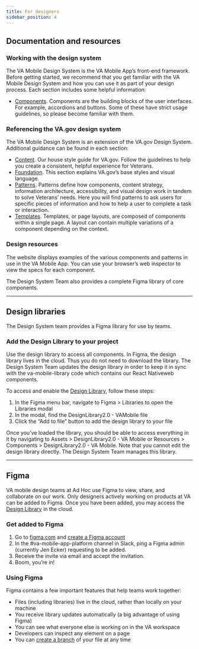 ```yaml
---
title: For designers
sidebar_position: 4
---
```


## Documentation and resources

### Working with the design system

The VA Mobile Design System is the VA Mobile App’s front-end framework. Before getting started, we recommend that you get familiar with the VA Mobile Design System and how you can use it as part of your design process. Each section includes some helpful information:

* [Components](https://design.va.gov/components). Components are the building blocks of the user interfaces. For example, accordions and buttons. Some of these have strict usage guidelines, so please become familiar with them.

### Referencing the VA.gov design system

The VA Mobile Design System is an extension of the VA.gov Design System. Additional guidance can be found in each section:

* [Content](https://design.va.gov/content-style-guide). Our house style guide for VA.gov. Follow the guidelines to help you create a consistent, helpful experience for Veterans.
* [Foundation](https://design.va.gov/foundation). This section explains VA.gov’s base styles and visual language.
* [Patterns](https://design.va.gov/patterns). Patterns define how components, content strategy, information architecture, accessibility, and visual design work in tandem to solve Veterans’ needs. Here you will find patterns to ask users for specific pieces of information and how to help a user to complete a task or interaction.
* [Templates](https://design.va.gov/templates). Templates, or page layouts, are composed of components within a single page. A layout can contain multiple variations of a component depending on the context.

### Design resources

The website displays examples of the various components and patterns in use in the VA Mobile App. You can use your browser’s web inspector to view the specs for each component.

The Design System Team also provides a complete Figma library of core components.

---

## Design libraries

The Design System team provides a Figma library for use by teams.

### Add the Design Library to your project

Use the design library to access all components. In Figma, the design library lives in the cloud. Thus you do not need to download the library. The Design System Team updates the design library in order to keep it in sync with the va-mobile-library code which contains our React Nativeweb components.

To access and enable the [Design Library](https://www.figma.com/file/QVLPB3eOunmKrgQOuOt0SU/%F0%9F%93%90-DesignLibrary2.0---VAMobile?type=design), follow these steps:

1. In the Figma menu bar, navigate to Figma > Libraries to open the Libraries modal
2. In the modal, find the DesignLibrary2.0 - VAMobile file
3. Click the “Add to file” button to add the design library to your file

Once you’ve loaded the library, you should be able to access everything in it by navigating to Assets > DesignLibrary2.0 - VA Mobile or Resources > Components > DesignLibrary2.0 - VA Mobile. Note that you cannot edit the design library directly. The Design System Team manages this library.

---

## Figma

VA mobile design teams at Ad Hoc use Figma to view, share, and collaborate on our work. Only designers actively working on products at VA can be added to Figma. Once you have been added, you may access the [Design Library](https://www.figma.com/file/QVLPB3eOunmKrgQOuOt0SU/%F0%9F%93%90-DesignLibrary2.0---VAMobile?type=design) in the cloud.

### Get added to Figma

1. Go to [figma.com](https://www.figma.com/) and [create a Figma account](https://help.figma.com/hc/en-us/articles/360039811114-Create-a-Figma-account)
2. In the #va-mobile-app-platform channel in Slack, ping a Figma admin (currently Jen Ecker) requesting to be added.
3. Receive the invite via email and accept the invitation.
4. Boom, you’re in!

### Using Figma

Figma contains a few important features that help teams work together:

* Files (including libraries) live in the cloud, rather than locally on your machine
* You receive library updates automatically (a big advantage of using Figma)
* You can see what everyone else is working on in the VA workspace
* Developers can inspect any element on a page
* You can [create a branch](https://department-of-veterans-affairs.github.io/va-mobile-app/docs/UX/How-We-Work/figma-branching) of your file at any time
